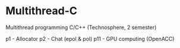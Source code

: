 # Multithread-C
Multithread programming C/C++ (Technosphere, 2 semester)

p1 - Allocator
p2 - Chat (epol & pol)
p11 - GPU computing (OpenACC)
